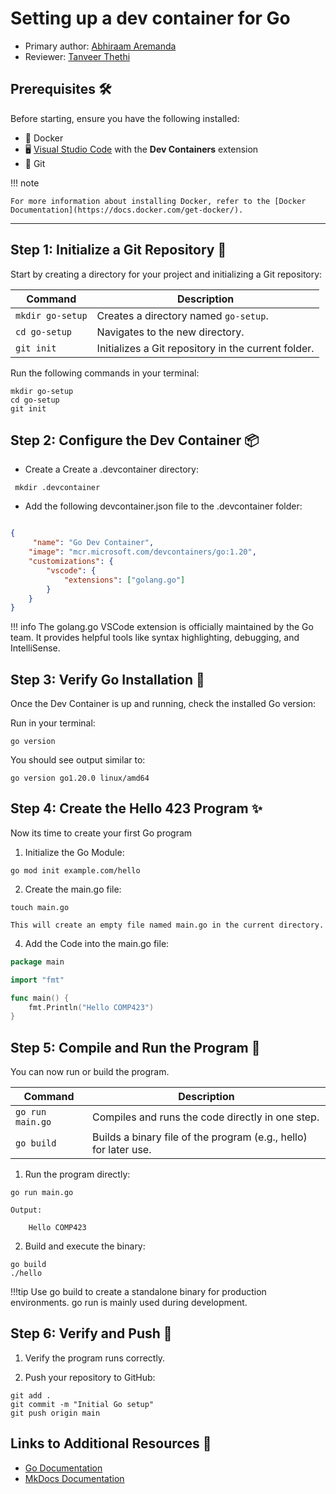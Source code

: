 # Setting up a dev container for Go

* Primary author: [Abhiraam Aremanda](https://github.com/AbhiraamA)
* Reviewer: [Tanveer Thethi](https://github.com/TanveerT12345)

## Prerequisites 🛠️
Before starting, ensure you have the following installed:

* 🐳 Docker
* 🖥️ [Visual Studio Code](https://code.visualstudio.com/) with the **Dev Containers** extension
* 📂 Git

!!! note

    For more information about installing Docker, refer to the [Docker Documentation](https://docs.docker.com/get-docker/).

---
## Step 1: Initialize a Git Repository 🔧
Start by creating a directory for your project and initializing a Git repository:

| Command                | Description                                          |
|------------------------|------------------------------------------------------|
| `mkdir go-setup`       | Creates a directory named `go-setup`.               |
| `cd go-setup`          | Navigates to the new directory.                     |
| `git init`             | Initializes a Git repository in the current folder. |

Run the following commands in your terminal:
``` bsh title="bsh"
mkdir go-setup
cd go-setup
git init
```

## Step 2: Configure the Dev Container 📦

* Create a Create a .devcontainer directory:

``` bsh title="bsh"
 mkdir .devcontainer
```


* Add the following devcontainer.json file to the .devcontainer folder:
``` json title="json"

{
     "name": "Go Dev Container",
    "image": "mcr.microsoft.com/devcontainers/go:1.20",
    "customizations": {
        "vscode": {
            "extensions": ["golang.go"]
        }
    }
}
```
!!! info
    The golang.go VSCode extension is officially maintained by the Go team. It provides helpful tools like syntax highlighting, debugging, and IntelliSense.

## Step 3: Verify Go Installation 🐹
Once the Dev Container is up and running, check the installed Go version:

Run in your terminal:
``` bsh title="bsh"
go version
```

You should see output similar to:
``` bsh title="bsh"
go version go1.20.0 linux/amd64
```

## Step 4: Create the Hello 423 Program ✨
Now its time to create your first Go program

1. Initialize the Go Module:
``` bsh title="bsh"
go mod init example.com/hello
```
2. Create the main.go file:
``` bsh title="bsh"
touch main.go
```

    This will create an empty file named main.go in the current directory.

4. Add the Code into the main.go file:
``` go title="go"
package main

import "fmt"

func main() {
    fmt.Println("Hello COMP423")
}
```

## Step 5: Compile and Run the Program 🚀

You can now run or build the program.

| Command           | Description                                                     |
|-------------------|-----------------------------------------------------------------|
| `go run main.go`  | Compiles and runs the code directly in one step.                |
| `go build	`       | Builds a binary file of the program (e.g., hello) for later use.|

1. Run the program directly:
``` bsh title="bsh"
go run main.go
```
    Output:

        Hello COMP423

2. Build and execute the binary:
``` bsh title="bsh"
go build
./hello
```

!!!tip
     Use go build to create a standalone binary for production environments. go run is mainly used during development.

## Step 6: Verify and Push 📝

1. Verify the program runs correctly.

2. Push your repository to GitHub:
``` bsh title="bsh"
git add .
git commit -m "Initial Go setup"
git push origin main
```

## Links to Additional Resources 🔗
* [Go Documentation](https://go.dev/doc/)
* [MkDocs Documentation](https://www.mkdocs.org/)






